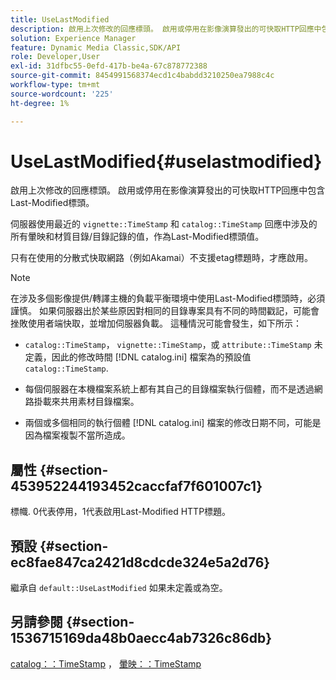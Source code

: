```yaml
---
title: UseLastModified
description: 啟用上次修改的回應標頭。 啟用或停用在影像演算發出的可快取HTTP回應中包含Last-Modified標頭。
solution: Experience Manager
feature: Dynamic Media Classic,SDK/API
role: Developer,User
exl-id: 31dfbc55-0efd-417b-be4a-67c878772388
source-git-commit: 8454991568374ecd1c4babdd3210250ea7988c4c
workflow-type: tm+mt
source-wordcount: '225'
ht-degree: 1%

---
```


# UseLastModified{#uselastmodified}

啟用上次修改的回應標頭。 啟用或停用在影像演算發出的可快取HTTP回應中包含Last-Modified標頭。

伺服器使用最近的 `vignette::TimeStamp` 和 `catalog::TimeStamp` 回應中涉及的所有暈映和材質目錄/目錄記錄的值，作為Last-Modified標頭值。

只有在使用的分散式快取網路（例如Akamai）不支援etag標題時，才應啟用。

>[!NOTE]
>
>在涉及多個影像提供/轉譯主機的負載平衡環境中使用Last-Modified標頭時，必須謹慎。 如果伺服器出於某些原因對相同的目錄專案具有不同的時間戳記，可能會挫敗使用者端快取，並增加伺服器負載。 這種情況可能會發生，如下所示：

* `catalog::TimeStamp`， `vignette::TimeStamp`，或 `attribute::TimeStamp` 未定義，因此的修改時間 [!DNL catalog.ini] 檔案為的預設值 `catalog::TimeStamp`.

* 每個伺服器在本機檔案系統上都有其自己的目錄檔案執行個體，而不是透過網路掛載來共用素材目錄檔案。
* 兩個或多個相同的執行個體 [!DNL catalog.ini] 檔案的修改日期不同，可能是因為檔案複製不當所造成。

## 屬性 {#section-453952244193452caccfaf7f601007c1}

標幟. 0代表停用，1代表啟用Last-Modified HTTP標題。

## 預設 {#section-ec8fae847ca2421d8cdcde324e5a2d76}

繼承自 `default::UseLastModified` 如果未定義或為空。

## 另請參閱 {#section-1536715169da48b0aecc4ab7326c86db}

[catalog：：TimeStamp](../../../../../ir-api/material-cat/image-rendering-api-ref/c-ir-material-catalog/c-ir-material-data-reference/r-ir-timestamp-dataref.md#reference-6daf7973dc4f4b4e9e8165756db7c319) ， [暈映：：TimeStamp](../../../../../ir-api/material-cat/image-rendering-api-ref/c-ir-material-catalog/c-ir-vignette-map-reference/r-ir-timestamp-vignette.md#reference-d57cdd40a6a645d199dbb1d56cc85bc1)
